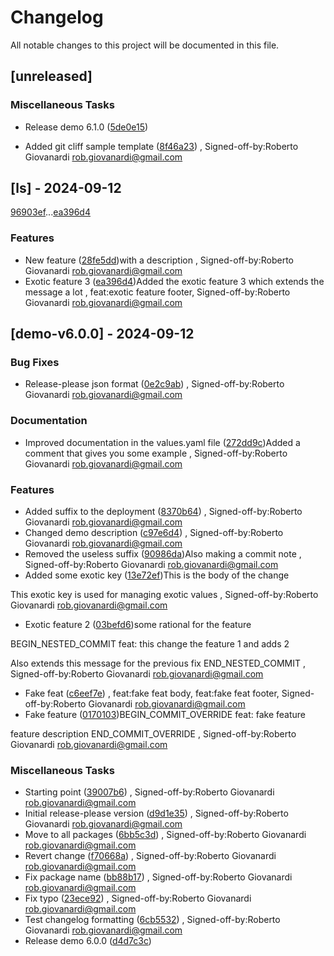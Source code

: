 # Changelog

All notable changes to this project will be documented in this file.

## [unreleased]

### Miscellaneous Tasks

- Release demo 6.1.0 ([5de0e15](5de0e1515753b0b6bac9e10ec19b2a6bee0077e0))

- Added git cliff sample template ([8f46a23](8f46a2337ef7d76c90ed716531db42dcf32c5fc2))
, Signed-off-by:Roberto Giovanardi <rob.giovanardi@gmail.com>

## [ls] - 2024-09-12

[96903ef](96903ef56c5ae8c426f491bb3af09d3337452521)...[ea396d4](ea396d4b1b6c55e7037cd6a4048240b7067e0355)

### Features

- New feature ([28fe5dd](28fe5ddc1e22180023b2d357b99b7bb1ee7e9cde))with a description
, Signed-off-by:Roberto Giovanardi <rob.giovanardi@gmail.com>
- Exotic feature 3 ([ea396d4](ea396d4b1b6c55e7037cd6a4048240b7067e0355))Added the exotic feature 3 which
extends the message a lot
, feat:exotic feature footer, Signed-off-by:Roberto Giovanardi <rob.giovanardi@gmail.com>

## [demo-v6.0.0] - 2024-09-12

### Bug Fixes

- Release-please json format ([0e2c9ab](0e2c9ab230ccba44684d258b407ea2254022da05))
, Signed-off-by:Roberto Giovanardi <rob.giovanardi@gmail.com>

### Documentation

- Improved documentation in the values.yaml file ([272dd9c](272dd9c273b49a16d9bc1a5c4caca8852016314f))Added a comment that gives you some example
, Signed-off-by:Roberto Giovanardi <rob.giovanardi@gmail.com>

### Features

- Added suffix to the deployment ([8370b64](8370b6421d13ced9056decee0aecd1f4e8b5b374))
, Signed-off-by:Roberto Giovanardi <rob.giovanardi@gmail.com>
- Changed demo description ([c97e6d4](c97e6d4e8d5172951f835b186139375626874a6e))
, Signed-off-by:Roberto Giovanardi <rob.giovanardi@gmail.com>
- Removed the useless suffix ([90986da](90986da694d0be7a6cde6201a54de252abb4f9c6))Also making a commit note
, Signed-off-by:Roberto Giovanardi <rob.giovanardi@gmail.com>
- Added some exotic key ([13e72ef](13e72ef4915aa492058598ddf9a40c019a85401a))This is the body of the change

This exotic key is used for managing exotic values
, Signed-off-by:Roberto Giovanardi <rob.giovanardi@gmail.com>
- Exotic feature 2 ([03befd6](03befd614b35023a51818c810171b2ba6aea8637))some rational for the feature

BEGIN_NESTED_COMMIT
feat: this change the feature 1 and adds 2

Also extends this message for the previous fix
END_NESTED_COMMIT
, Signed-off-by:Roberto Giovanardi <rob.giovanardi@gmail.com>
- Fake feat ([c6eef7e](c6eef7e1d19eae5a26027ebd083ad73ea04402a2))
, feat:fake feat body, feat:fake feat footer, Signed-off-by:Roberto Giovanardi <rob.giovanardi@gmail.com>
- Fake feature ([0170103](01701036d93c8179a64fb7727f064c21419a3ef6))BEGIN_COMMIT_OVERRIDE
feat: fake feature

feature description
END_COMMIT_OVERRIDE
, Signed-off-by:Roberto Giovanardi <rob.giovanardi@gmail.com>

### Miscellaneous Tasks

- Starting point ([39007b6](39007b644277b8b254d0077da2e4010d9db2d97c))
, Signed-off-by:Roberto Giovanardi <rob.giovanardi@gmail.com>
- Initial release-please version ([d9d1e35](d9d1e35c6c954a15f2c7719158af422272ced78f))
, Signed-off-by:Roberto Giovanardi <rob.giovanardi@gmail.com>
- Move to all packages ([6bb5c3d](6bb5c3d21bd90a795697f601b5219b101cb536b6))
, Signed-off-by:Roberto Giovanardi <rob.giovanardi@gmail.com>
- Revert change ([f70668a](f70668a23401da3c2b4de52feab41ea11236d3d3))
, Signed-off-by:Roberto Giovanardi <rob.giovanardi@gmail.com>
- Fix package name ([bb88b17](bb88b1731dd4b63a63b560057e0842651c20d1d5))
, Signed-off-by:Roberto Giovanardi <rob.giovanardi@gmail.com>
- Fix typo ([23ece92](23ece92b515574107834643835cc0cb698f0a57c))
, Signed-off-by:Roberto Giovanardi <rob.giovanardi@gmail.com>
- Test changelog formatting ([6cb5532](6cb55320c532699747b535dca607735523d6c164))
, Signed-off-by:Roberto Giovanardi <rob.giovanardi@gmail.com>
- Release demo 6.0.0 ([d4d7c3c](d4d7c3c63cd53f99c777289ef9ecd922268dc4e7))


<!-- generated by git-cliff -->

